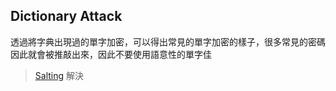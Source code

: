 ## Dictionary Attack
透過將字典出現過的單字加密，可以得出常見的單字加密的樣子，很多常見的密碼因此就會被推敲出來，因此不要使用語意性的單字佳


> [Salting](演算法/Salting.md) 解決

